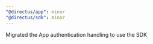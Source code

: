 ```yaml
---
"@directus/app": minor
"@directus/sdk": minor
---
```


Migrated the App authentication handling to use the SDK
